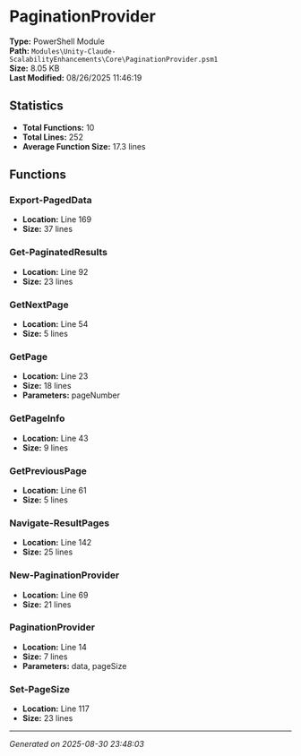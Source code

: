 # PaginationProvider

**Type:** PowerShell Module  
**Path:** `Modules\Unity-Claude-ScalabilityEnhancements\Core\PaginationProvider.psm1`  
**Size:** 8.05 KB  
**Last Modified:** 08/26/2025 11:46:19  

## Statistics

- **Total Functions:** 10
- **Total Lines:** 252
- **Average Function Size:** 17.3 lines

## Functions


### Export-PagedData

- **Location:** Line 169
- **Size:** 37 lines

 
### Get-PaginatedResults

- **Location:** Line 92
- **Size:** 23 lines

 
### GetNextPage

- **Location:** Line 54
- **Size:** 5 lines

 
### GetPage

- **Location:** Line 23
- **Size:** 18 lines
- **Parameters:** pageNumber
 
### GetPageInfo

- **Location:** Line 43
- **Size:** 9 lines

 
### GetPreviousPage

- **Location:** Line 61
- **Size:** 5 lines

 
### Navigate-ResultPages

- **Location:** Line 142
- **Size:** 25 lines

 
### New-PaginationProvider

- **Location:** Line 69
- **Size:** 21 lines

 
### PaginationProvider

- **Location:** Line 14
- **Size:** 7 lines
- **Parameters:** data, pageSize
 
### Set-PageSize

- **Location:** Line 117
- **Size:** 23 lines



---
*Generated on 2025-08-30 23:48:03*
